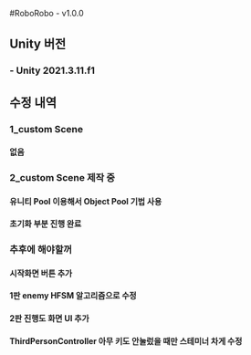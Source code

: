 #RoboRobo - v1.0.0

## Unity 버전
### - Unity 2021.3.11.f1

## 수정 내역
### 1_custom Scene 
#### 없음 
### 2_custom Scene 제작 중
#### 유니티 Pool 이용해서 Object Pool 기법 사용
#### 초기화 부분 진행 완료

### 추후에 해야할꺼
#### 시작화면 버튼 추가
#### 1판 enemy HFSM 알고리즘으로 수정
#### 2판 진행도 화면 UI 추가
#### ThirdPersonController 아무 키도 안눌렀을 때만 스테미너 차게 수정